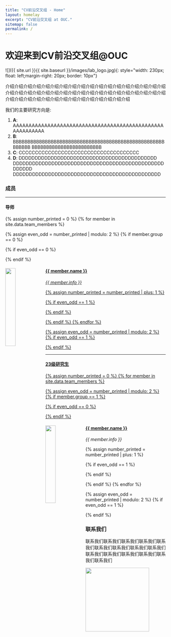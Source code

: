 ```yaml
---
title: "CV前沿交叉组 - Home"
layout: homelay
excerpt: "CV前沿交叉组 at OUC."
sitemap: false
permalink: /
---
```


# 欢迎来到CV前沿交叉组@OUC


![]({{ site.url }}{{ site.baseurl }}/images/lab_logo.jpg){: style="width: 230px; float: left;margin-right: 20px; border: 10px"}


介绍介绍介绍介绍介绍介绍介绍介绍介绍介绍介绍介绍介绍介绍介绍介绍介绍介绍介绍介绍介绍介绍介绍介绍介绍介绍介绍介绍介绍介绍介绍介绍介绍介绍介绍介绍介绍介绍介绍介绍介绍介绍介绍介绍介绍介绍介绍介绍介绍介绍


我们的主要研究方向是:

1. **A**: AAAAAAAAAAAAAAAAAAAAAAAAAAAAAAAAAAAAAAAAAAAAAAAAAAAAAAAAAA
2. **B**: BBBBBBBBBBBBBBBBBBBBBBBBBBBBBBBBBBBBBBBBBBBBBBBBBBBBBBBBBB
BBBBBBBBBBBBBBBBBBBBBBBB
3. **C**: CCCCCCCCCCCCCCCCCCCCCCCCCCCCCCCCCCCCC
4. **D**: DDDDDDDDDDDDDDDDDDDDDDDDDDDDDDDDDDDDDDDDDDD
DDDDDDDDDDDDDDDDDDDDDDDDDDDDDDDDDDDDDDDDDDDDDDDDDDDDD
DDDDDDDDDDDDDDDDDDDDDDDDDDDDDDDDDDDDDDDDDDDDDD


### 成员
---

#### 导师
{% assign number_printed = 0 %}
{% for member in site.data.team_members %}

{% assign even_odd = number_printed | modulo: 2 %}
{% if member.group == 0 %}

{% if even_odd == 0 %}
<div class="row">
{% endif %}

<div class="col-sm-6 clearfix">
  <img src="{{ site.url }}{{ site.baseurl }}/images/teampic/{{ member.photo }}" class="img-responsive" width="25%" style="float: left" />
  <h4><a href="{{ https://tocaiqing.github.io }}" class="off">{{ member.name }}</h4>
  <i>{{ member.info }}</i>
</div>

{% assign number_printed = number_printed | plus: 1 %}

{% if even_odd == 1 %}
</div>
{% endif %}

{% endif %}
{% endfor %}

{% assign even_odd = number_printed | modulo: 2 %}
{% if even_odd == 1 %}
</div>
{% endif %}

---

#### 23级研究生
{% assign number_printed = 0 %}
{% for member in site.data.team_members %}

{% assign even_odd = number_printed | modulo: 2 %}
{% if member.group == 1 %}

{% if even_odd == 0 %}
<div class="row">
{% endif %}

<div class="col-sm-6 clearfix">
  <img src="{{ site.url }}{{ site.baseurl }}/images/teampic/{{ member.photo }}" class="img-responsive" width="25%" style="float: left" />
  <h4><a href="{{ member.url }}" class="off">{{ member.name }}</a></h4>
  <i>{{ member.info }}</i>
</div>

{% assign number_printed = number_printed | plus: 1 %}

{% if even_odd == 1 %}
</div>
{% endif %}

{% endif %}
{% endfor %}

{% assign even_odd = number_printed | modulo: 2 %}
{% if even_odd == 1 %}
</div>
{% endif %}

<!-- 
### 合作
We work with closely with numerous collaborators, including the [State Lab](https://www.mstatelab.com/) and [Bender Lab](https://benderlab.ucsf.edu/lab-members) at UCSF, the [Devlin Lab](https://www.psychiatry.pitt.edu/about-us/our-people/faculty/bernie-j-devlin-phd) at UPMC, the [Roeder Lab](http://www.stat.cmu.edu/~roeder/) at Carnegie Mellon, the [Sestan Lab](http://medicine.yale.edu/lab/sestan/index.aspx), and the [Talkowski lab](http://talkowski.mgh.harvard.edu/) at Harvard.

### 加入我们
If you are interested in joining please go to the [recruitment](recruitment) page. -->

### 联系我们
联系我们联系我们联系我们联系我们联系我们联系我们联系我们联系我们联系我们联系我们联系我们联系我们联系我们联系我们联系我们


<figure class="third">
<img src="{{ site.url }}{{ site.baseurl }}/images/logopic/xiaohui.png" style="width: 200px">	

<!-- <img src="{{ site.url }}{{ site.baseurl }}/images/logopic/Logo_SFARI.png" style="width: 200px">

<img src="{{ site.url }}{{ site.baseurl }}/images/logopic/Logo_ASF.jpeg" style="width: 200px"> <img src="{{ site.url }}{{ site.baseurl }}/images/logopic/Logo_BBRF.png" style="width: 200px">
</figure> -->






